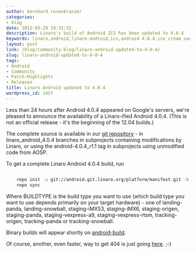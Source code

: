 ```yaml
---
author: bernhard.rosenkranzer
categories:
- blog
date: 2012-03-29 19:31:31
description: Linaro's build of Android ICS has been updated to 4.0.4
keywords: linaro,android,linaro-android,ics,android 4.0.4,ice cream sandwich,4.0.4,update,source
layout: post
link: /blog/community-blog/linaro-android-updated-to-4-0-4/
slug: linaro-android-updated-to-4-0-4
tags:
- Android
- Community
- Patch-Highlights
- Releases
title: Linaro Android updated to 4.0.4
wordpress_id: 1457
---
```


Less than 24 hours after Android 4.0.4 appeared on Google's servers, we're pleased to announce the availability of a Linaro-ified Android 4.0.4. (This is not an official release - it's the beginning of the 12.04 builds.)

The complete source is available in our [git repository](http://android.git.linaro.org/gitweb) - in linaro_android_4.0.4 branches in subprojects containing modifications by Linaro, or using the android-4.0.4_r1.1 tag in subprojects using unmodified code from AOSP.

To get a complete Linaro Android 4.0.4 build, run

```bash

    repo init -u git://android.git.linaro.org/platform/manifest.git -b linaro_android_4.0.4 -m BUILDTYPE.xml
    repo sync

```

Where BUILDTYPE is the build type you want to use (which build type you want to use depends primarily on your target hardware) - one of landing-panda, landing-snowball, staging-iMX53, staging-iMX6, staging-origen, staging-panda, staging-vexpress-a9, staging-vexpress-rtsm, tracking-origen, tracking-panda or tracking-snowball.

Binary builds will appear shortly on [android-build](http://android-build.linaro.org/).

Of course, another, even faster, way to get 404 is just going [here](https://android-build.linaro.org/you-did-ask-for-a-404--right?). ;-)